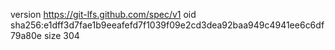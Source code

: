 version https://git-lfs.github.com/spec/v1
oid sha256:e1dff3d7fae1b9eeafefd7f1039f09e2cd3dea92baa949c4941ee6c6df79a80e
size 304
